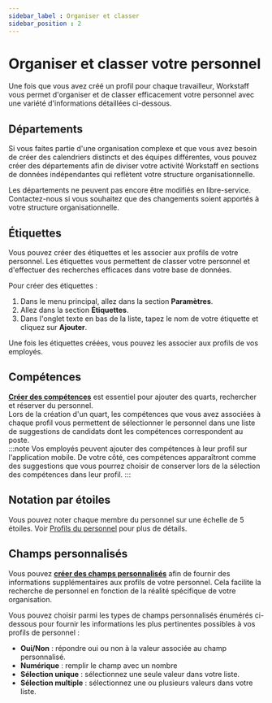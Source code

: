 ```yaml
---
sidebar_label : Organiser et classer
sidebar_position : 2
---
```


# Organiser et classer votre personnel
Une fois que vous avez créé un profil pour chaque travailleur, Workstaff vous permet d'organiser et de classer efficacement votre personnel avec une variété d'informations détaillées ci-dessous.


## Départements
Si vous faites partie d'une organisation complexe et que vous avez besoin de créer des calendriers distincts et des équipes différentes, vous pouvez créer des départements afin de diviser votre activité Workstaff en sections de données indépendantes qui reflètent votre structure organisationnelle.


Les départements ne peuvent pas encore être modifiés en libre-service. Contactez-nous si vous souhaitez que des changements soient apportés à votre structure organisationnelle.

## Étiquettes
Vous pouvez créer des étiquettes et les associer aux profils de votre personnel. Les étiquettes vous permettent de classer votre personnel et d'effectuer des recherches efficaces dans votre base de données.

Pour créer des étiquettes :
1. Dans le menu principal, allez dans la section **Paramètres**.
2. Allez dans la section **Étiquettes**.
3. Dans l'onglet texte en bas de la liste, tapez le nom de votre étiquette et cliquez sur **Ajouter**.

Une fois les étiquettes créées, vous pouvez les associer aux profils de vos employés.

## Compétences
**[Créer des compétences](../customize/skills.md)** est essentiel pour ajouter des quarts, rechercher et réserver du personnel.   
Lors de la création d'un quart, les compétences que vous avez associées à chaque profil vous permettent de sélectionner le personnel dans une liste de suggestions de candidats dont les compétences correspondent au poste.    
:::note
Vos employés peuvent ajouter des compétences à leur profil sur l'application mobile. De votre côté, ces compétences apparaîtront comme des suggestions que vous pourrez choisir de conserver lors de la sélection des compétences dans leur profil.
:::

## Notation par étoiles
Vous pouvez noter chaque membre du personnel sur une échelle de 5 étoiles. Voir [Profils du personnel](./profiles.md) pour plus de détails.

## Champs personnalisés
Vous pouvez **[créer des champs personnalisés](../customize/custom-fields.md)** afin de fournir des informations supplémentaires aux profils de votre personnel. Cela facilite la recherche de personnel en fonction de la réalité spécifique de votre organisation.

Vous pouvez choisir parmi les types de champs personnalisés énumérés ci-dessous pour fournir les informations les plus pertinentes possibles à vos profils de personnel :
- **Oui/Non** : répondre oui ou non à la valeur associée au champ personnalisé.
- **Numérique** : remplir le champ avec un nombre
- **Sélection unique** : sélectionnez une seule valeur dans votre liste.
- **Sélection multiple** : sélectionnez une ou plusieurs valeurs dans votre liste.   
  